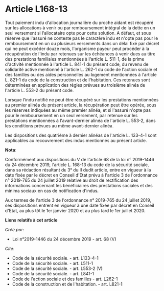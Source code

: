 # Article L168-13

Tout paiement indu d'allocation journalière du proche aidant est récupéré sur les allocations à venir ou par remboursement
intégral de la dette en un seul versement si l'allocataire opte pour cette solution. A défaut, et sous réserve que l'assuré
ne conteste pas le caractère indu et n'opte pas pour le remboursement en un ou plusieurs versements dans un délai fixé par
décret qui ne peut excéder douze mois, l'organisme payeur peut procéder à la récupération de l'indu par retenues sur les
échéances à venir dues au titre des prestations familiales mentionnées à l'article L. 511-1, de la prime d'activité
mentionnée à l'article L. 841-1 du présent code, du revenu de solidarité active mentionné à l'article L. 262-1 du code de
l'action sociale et des familles ou des aides personnelles au logement mentionnées à l'article L. 821-1 du code de la
construction et de l'habitation. Ces retenues sont déterminées en application des règles prévues au troisième alinéa de
l'article L. 553-2 du présent code. 

Lorsque l'indu notifié ne peut être récupéré sur les prestations mentionnées au premier alinéa du présent article, la
récupération peut être opérée, sous les réserves indiquées au même premier alinéa, et si l'assuré n'opte pas pour le
remboursement en un seul versement, par retenue sur les prestations mentionnées à l'avant-dernier alinéa de l'article L.
553-2, dans les conditions prévues au même avant-dernier alinéa. 

Les dispositions des quatrième à dernier alinéas de l'article L. 133-4-1 sont applicables au recouvrement des indus
mentionnés au présent article.

**Nota:**

Conformément aux dispositions du V de l'article 68 de la loi n° 2019-1446 du 24 décembre 2019, l'article L. 168-13 du code de
la sécurité sociale, dans sa rédaction résultant du 3° du II dudit article, entre en vigueur à la date fixée par le décret en
Conseil d'Etat prévu à l'article 3 de l'ordonnance n° 2019-765 du 24 juillet 2019 relative au droit de rectification des
informations concernant les bénéficiaires des prestations sociales et des minima sociaux en cas de notification d'indus.

Aux termes de l'article 3 de l'ordonnance n° 2019-765 du 24 juillet 2019, ses dispositions entrent en vigueur à une date
fixée par décret en Conseil d'Etat, au plus tôt le 1er janvier 2020 et au plus tard le 1er juillet 2020.

**Liens relatifs à cet article**

_Créé par_:

  - Loi n°2019-1446 du 24 décembre 2019 - art. 68 (V)

_Cite_:

  - Code de la sécurité sociale. - art. L133-4-1
  - Code de la sécurité sociale. - art. L511-1
  - Code de la sécurité sociale. - art. L553-2 (V)
  - Code de la sécurité sociale. - art. L841-1
  - Code de l'action sociale et des familles - art. L262-1
  - Code de la construction et de l'habitation. - art. L821-1
